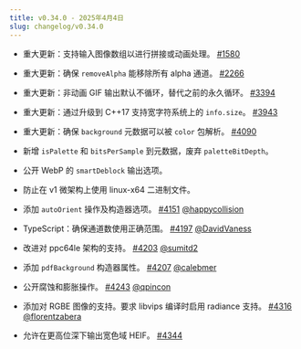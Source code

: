 ```yaml
---
title: v0.34.0 - 2025年4月4日
slug: changelog/v0.34.0
---
```


* 重大更新：支持输入图像数组以进行拼接或动画处理。
  [#1580](https://github.com/lovell/sharp/issues/1580)

* 重大更新：确保 `removeAlpha` 能移除所有 alpha 通道。
  [#2266](https://github.com/lovell/sharp/issues/2266)

* 重大更新：非动画 GIF 输出默认不循环，替代之前的永久循环。
  [#3394](https://github.com/lovell/sharp/issues/3394)

* 重大更新：通过升级到 C++17 支持宽字符系统上的 `info.size`。
  [#3943](https://github.com/lovell/sharp/issues/3943)

* 重大更新：确保 `background` 元数据可以被 `color` 包解析。
  [#4090](https://github.com/lovell/sharp/issues/4090)

* 新增 `isPalette` 和 `bitsPerSample` 到元数据，废弃 `paletteBitDepth`。

* 公开 WebP 的 `smartDeblock` 输出选项。

* 防止在 v1 微架构上使用 linux-x64 二进制文件。

* 添加 `autoOrient` 操作及构造器选项。
  [#4151](https://github.com/lovell/sharp/pull/4151)
  [@happycollision](https://github.com/happycollision)

* TypeScript：确保通道数使用正确范围。
  [#4197](https://github.com/lovell/sharp/pull/4197)
  [@DavidVaness](https://github.com/DavidVaness)

* 改进对 ppc64le 架构的支持。
  [#4203](https://github.com/lovell/sharp/pull/4203)
  [@sumitd2](https://github.com/sumitd2)

* 添加 `pdfBackground` 构造器属性。
  [#4207](https://github.com/lovell/sharp/pull/4207)
  [@calebmer](https://github.com/calebmer)

* 公开腐蚀和膨胀操作。
  [#4243](https://github.com/lovell/sharp/pull/4243)
  [@qpincon](https://github.com/qpincon)

* 添加对 RGBE 图像的支持。要求 libvips 编译时启用 radiance 支持。
  [#4316](https://github.com/lovell/sharp/pull/4316)
  [@florentzabera](https://github.com/florentzabera)

* 允许在更高位深下输出宽色域 HEIF。
  [#4344](https://github.com/lovell/sharp/issues/4344)